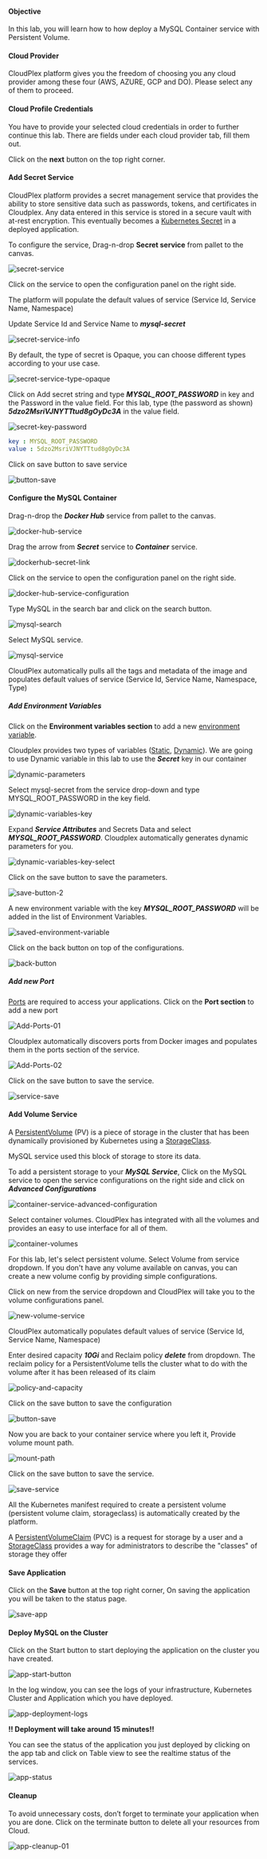 #### Objective

In this lab, you will learn how to how deploy a MySQL Container service with Persistent Volume.

#### Cloud Provider

CloudPlex platform gives you the freedom of choosing you any cloud provider among these four (AWS, AZURE, GCP and DO). Please select any of them to proceed.

#### Cloud Profile Credentials

You have to provide your selected cloud credentials in order to further continue this lab. There are fields under each cloud provider tab, fill them out.

Click on the **next** button on the top right corner.

#### Add Secret Service

CloudPlex platform provides a secret management service that provides the ability to store sensitive data such as passwords, tokens, and certificates in Cloudplex. Any data entered in this service is stored in a secure vault with at-rest encryption. This eventually becomes a [Kubernetes Secret](https://kubernetes.io/docs/concepts/configuration/secret) in a deployed application.

To configure the service, Drag-n-drop **Secret service** from pallet to the canvas.

![secret-service](images/secret-service-drag.gif)

Click on the service to open the configuration panel on the right side.

The platform will populate the default values of service (Service Id, Service Name, Namespace)

Update Service Id and Service Name to ***mysql-secret***

![secret-service-info](images/mysqlsecret.png)

By default, the type of secret is Opaque, you can choose different types according to your use case.

![secret-service-type-opaque](images/secret-type.png)

Click on Add secret string and type ***MYSQL_ROOT_PASSWORD*** in key and the Password in the value field. For this lab, type (the password as shown) ***5dzo2MsriVJNYTTtud8gOyDc3A*** in the value field.

![secret-key-password](images/secret-password.png)

```yaml
key : MYSQL_ROOT_PASSWORD
value : 5dzo2MsriVJNYTTtud8gOyDc3A
```

Click on save button to save service

![button-save](images/save-button.png)


#### Configure the MySQL Container

Drag-n-drop the ***Docker Hub*** service from pallet to the canvas.

![docker-hub-service](images/docker-hub-service.gif)

Drag the arrow from ***Secret*** service to ***Container*** service.

![dockerhub-secret-link](images/link-docker-secret.gif)

Click on the service to open the configuration panel on the right side.

![docker-hub-service-configuration](images/service-configuration.png)

Type MySQL in the search bar and click on the search button.

![mysql-search](images/mysql-search.png)

Select MySQL service.

![mysql-service](images/mysql-service.png)

CloudPlex automatically pulls all the tags and metadata of the image and populates default values of service (Service Id, Service Name, Namespace, Type)


##### Add Environment Variables

Click on the **Environment variables section** to add a new [environment variable](https://kubernetes.io/docs/tasks/inject-data-application/define-environment-variable-container/#define-an-environment-variable-for-a-container).

Cloudplex provides two types of variables ([Static](https://docs.cloudplex.io/#/pages/user-guide/components/k8s-resources/container/container), [Dynamic](https://docs.cloudplex.io/#/pages/user-guide/components/k8s-resources/container/container)). We are going to use Dynamic variable in this lab to use the ***Secret*** key in our container

![dynamic-parameters](images/dynamic-parameters.gif)

Select mysql-secret from the service drop-down and type MYSQL_ROOT_PASSWORD in the key field.

![dynamic-variables-key](images/dynamic-variables.png)

Expand ***Service Attributes*** and Secrets Data and select ***MYSQL_ROOT_PASSWORD***. Cloudplex automatically generates dynamic  parameters for you.

![dynamic-variables-key-select](images/dynamic-variables-key-select.png)

Click on the save button to save the parameters.

![save-button-2](images/save-button-2.png)

A new environment variable with the key ***MYSQL_ROOT_PASSWORD*** will be added in the list of Environment Variables.

![saved-environment-variable](images/saved-environment-variable.png)

Click on the back button on top of the configurations.

![back-button](images/back-button.png)


##### Add new Port

[Ports](https://kubernetes.io/docs/concepts/services-networking/connect-applications-service/#the-kubernetes-model-for-connecting-containers) are required to access your applications. Click on the **Port section** to add a new port

![Add-Ports-01](images/add-ports-01.png)

Cloudplex automatically discovers ports from Docker images and populates them in the ports section of the service.

![Add-Ports-02](images/add-ports-02.png)

Click on the save button to save the service.

![service-save](images/save-button-3.png)


#### Add Volume Service

A [PersistentVolume](https://kubernetes.io/docs/concepts/storage/persistent-volumes/) (PV) is a piece of storage in the cluster that has been dynamically provisioned by Kubernetes using a [StorageClass](https://kubernetes.io/docs/concepts/storage/storage-classes).

MySQL service used this block of storage to store its data.

To add a persistent storage to your ***MySQL Service***, Click on the MySQL service to open the service configurations on the right side and click on  ***Advanced Configurations***

![container-service-advanced-configuration](images/advanced-configurations.png)

Select container volumes. CloudPlex has integrated with all the volumes and provides an easy to use interface for all of them.

![container-volumes](images/container-volumes.png)

For this lab, let's select persistent volume. Select Volume from service dropdown. If you don't have any volume available on canvas, you can create a new volume config by providing simple configurations.

Click on new from the service dropdown and CloudPlex will take you to the volume configurations panel.

![new-volume-service](images/new-volume-service.png)

CloudPlex automatically populates default values of service (Service Id, Service Name, Namespace)

Enter desired capacity ***10Gi*** and Reclaim policy ***delete*** from dropdown. The reclaim policy for a PersistentVolume tells the cluster what to do with the volume after it has been released of its claim

![policy-and-capacity](images/policy-capacity.png)

Click on the save button to save the configuration

![button-save](images/save-button-3.png)

Now you are back to your container service where you left it, Provide volume mount path. 

![mount-path](images/mount-path.png)

Click on the save button to save the service.

![save-service](images/lab-03-save.png)

All the Kubernetes manifest required to create a persistent volume (persistent volume claim, storageclass) is automatically created by the platform.

A [PersistentVolumeClaim](https://kubernetes.io/docs/concepts/storage/persistent-volumes/) (PVC) is a request for storage by a user and a [StorageClass](https://kubernetes.io/docs/concepts/storage/storage-classes/) provides a way for administrators to describe the "classes" of storage they offer


#### Save Application

Click on the **Save** button at the top right corner, On saving the application you will be taken to the status page.

![save-app](images/save-app.png)


#### Deploy MySQL on the Cluster

Click on the Start button to start deploying the application on the cluster you have created.

![app-start-button](images/app-start.png)

In the log window, you can see the logs of your infrastructure, Kubernetes Cluster and Application which you have deployed.

![app-deployment-logs](images/app-deployment-logs.png)

**!! Deployment will take around 15 minutes!!**

You can see the status of the application you just deployed by clicking on the app tab and click on Table view to see the realtime status of the services.

![app-status](images/app-status.png)


#### Cleanup

To avoid unnecessary costs, don’t forget to terminate your application when you are done.
Click on the terminate button to delete all your resources from Cloud.

![app-cleanup-01](images/termination.png)

